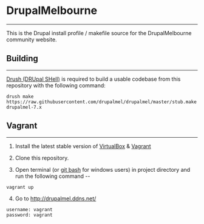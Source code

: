 # DrupalMelbourne
-----------------

This is the Drupal install profile / makefile source for the DrupalMelbourne
community website.



## Building
-----------

[Drush (DRUpal SHell)](https://github.com/drush-ops/drush) is required to build
a usable codebase from this repository with the following command:

`drush make https://raw.githubusercontent.com/drupalmel/drupalmel/master/stub.make drupalmel-7.x`


## Vagrant
-----------

  1. Install the latest stable version of [VirtualBox](https://www.virtualbox.org/wiki/Downloads) & [Vagrant](https://www.vagrantup.com/downloads.html)

  2. Clone this repository.

  3. Open terminal (or [git bash](https://msysgit.github.io/) for windows users) in project directory and run the following command --

  ```
  vagrant up
  ```

  4. Go to http://drupalmel.ddns.net/

  ```
  username: vagrant
  password: vagrant
  ```
